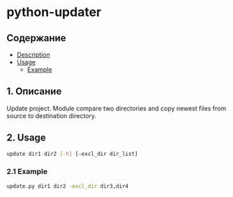 # python-updater

Содержание
---
* [Description](#1-описание)
* [Usage](#usage)
  * [Example](#21-example)

## 1. Описание
Update project.
Module compare two directories and copy newest files from source to
destination directory.

## 2. Usage
```bash
update dir1 dir2 [-h] [-excl_dir dir_list]
```

### 2.1 Example
```bash
update.py dir1 dir2 -excl_dir dir3,dir4
```
